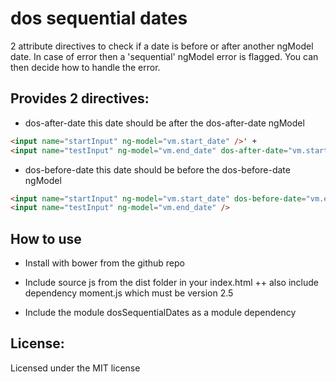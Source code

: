 # dos sequential dates
2 attribute directives to check if a date is before or after another ngModel date. In case of error then a 'sequential' ngModel error is flagged. You can then decide how to handle the error.


## Provides 2 directives:
+ dos-after-date this date should be after the dos-after-date ngModel
``` html
<input name="startInput" ng-model="vm.start_date" />' +
<input name="testInput" ng-model="vm.end_date" dos-after-date="vm.start_date"/>
```

+ dos-before-date this date should be before the dos-before-date ngModel
``` html
<input name="startInput" ng-model="vm.start_date" dos-before-date="vm.end_date"/>
<input name="testInput" ng-model="vm.end_date" />
```

## How to use

+ Install with bower from the github repo

+ Include source js from the dist folder in your index.html
++ also include dependency moment.js which must be version 2.5

+ Include the module dosSequentialDates as a module dependency



## License:
Licensed under the MIT license